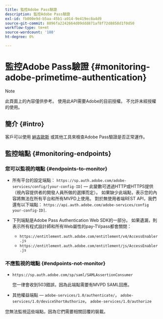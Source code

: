 ```yaml
---
title: 監控Adobe Pass驗證
description: 監控Adobe Pass驗證
exl-id: fb000e9d-b5aa-45b1-a914-9e419ec8a4d9
source-git-commit: 8896fa2242664d09ddd871af8f72d8858d1f0d50
workflow-type: tm+mt
source-wordcount: '188'
ht-degree: 0%

---
```


# 監控Adobe Pass驗證 {#monitoring-adobe-primetime-authentication}

>[!NOTE]
>
>此頁面上的內容僅供參考。 使用此API需要Adobe的目前授權。 不允許未經授權的使用。

## 簡介 {#intro}

客戶可以使用 [納吉歐斯](http://www.nagios.org) 或其他工具來檢查Adobe Pass驗證是否正常運作。

## 監控端點 {#monitoring-endpoints}

### 您可以監視的端點 {#endpoints-to-monitor}

* 所有平台的設定端點： `https://sp.auth.adobe.com/adobe-services/config/[your-config-ID]` — 此變數可透過HTTP或HTTPS提供（視內容提供者的開發人員所做的選擇而定）。 如果缺少此端點，表示您的內容將無法在所有平台和所有MVPD上使用。 對於無使用者端REST API，我們還有以下端點：  `https://api.auth.adobe.com/adobe-services/config your-config-ID]`.

* 下列端點是Adobe Pass Authentication Web SDK的一部分。  如果遺漏，則表示所有程式設計師和所有Web屬性的pay-TVpass都會關閉：

   * `https://entitlement.auth.adobe.com/entitlement/v4/AccessEnabler.js`
   * `https://entitlement.auth.adobe.com/entitlement/js/AccessEnabler.js`


### 不應監視的端點 {#endpoints-not-monitor}

* `https://sp.auth.adobe.com/sp/saml/SAMLAssertionConsumer`

  您一律會收到503錯誤，因為此端點需要有MVPD SAML回應。

* 其他權益端點 —  `adobe-services/1.0/authenticate/`， `adobe-services/1.0/deviceShortAuthorize`， `adobe-services/1.0/authorize`

您無法監視這些端點，因為它們需要相關回覆的裝載。
